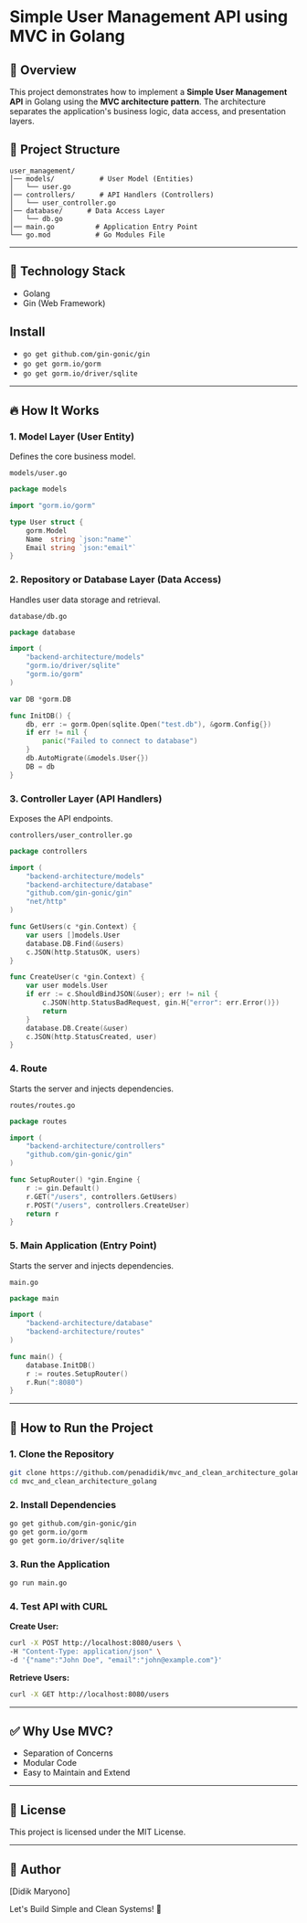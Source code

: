 # Simple User Management API using MVC in Golang

## 🚀 Overview
This project demonstrates how to implement a **Simple User Management API** in Golang using the **MVC architecture pattern**. The architecture separates the application's business logic, data access, and presentation layers.

## 📌 Project Structure
```
user_management/
│── models/           # User Model (Entities)
│   └── user.go
│── controllers/      # API Handlers (Controllers)
│   └── user_controller.go
│── database/      # Data Access Layer
│   └── db.go
│── main.go          # Application Entry Point
└── go.mod           # Go Modules File
```

---

## 🔑 Technology Stack
- Golang
- Gin (Web Framework)

## Install
- `go get github.com/gin-gonic/gin`
- `go get gorm.io/gorm`
- `go get gorm.io/driver/sqlite`


---

## 🔥 How It Works
### 1. **Model Layer (User Entity)**
Defines the core business model.

`models/user.go`
```go
package models

import "gorm.io/gorm"

type User struct {
    gorm.Model
    Name  string `json:"name"`
    Email string `json:"email"`
}
```

### 2. **Repository or Database Layer (Data Access)**
Handles user data storage and retrieval.

`database/db.go`
```go
package database

import (
    "backend-architecture/models"
    "gorm.io/driver/sqlite"
    "gorm.io/gorm"
)

var DB *gorm.DB

func InitDB() {
    db, err := gorm.Open(sqlite.Open("test.db"), &gorm.Config{})
    if err != nil {
        panic("Failed to connect to database")
    }
    db.AutoMigrate(&models.User{})
    DB = db
}
```

### 3. **Controller Layer (API Handlers)**
Exposes the API endpoints.

`controllers/user_controller.go`
```go
package controllers

import (
    "backend-architecture/models"
    "backend-architecture/database"
    "github.com/gin-gonic/gin"
    "net/http"
)

func GetUsers(c *gin.Context) {
    var users []models.User
    database.DB.Find(&users)
    c.JSON(http.StatusOK, users)
}

func CreateUser(c *gin.Context) {
    var user models.User
    if err := c.ShouldBindJSON(&user); err != nil {
        c.JSON(http.StatusBadRequest, gin.H{"error": err.Error()})
        return
    }
    database.DB.Create(&user)
    c.JSON(http.StatusCreated, user)
}
```

### 4. **Route**
Starts the server and injects dependencies.

`routes/routes.go`
```go
package routes

import (
    "backend-architecture/controllers"
    "github.com/gin-gonic/gin"
)

func SetupRouter() *gin.Engine {
    r := gin.Default()
    r.GET("/users", controllers.GetUsers)
    r.POST("/users", controllers.CreateUser)
    return r
}
```

### 5. **Main Application (Entry Point)**
Starts the server and injects dependencies.

`main.go`
```go
package main

import (
    "backend-architecture/database"
    "backend-architecture/routes"
)

func main() {
    database.InitDB()
    r := routes.SetupRouter()
    r.Run(":8080")
}
```
---
## 🎯 How to Run the Project
### 1. Clone the Repository
```bash
git clone https://github.com/penadidik/mvc_and_clean_architecture_golang.git
cd mvc_and_clean_architecture_golang
```

### 2. Install Dependencies
```bash
go get github.com/gin-gonic/gin
go get gorm.io/gorm
go get gorm.io/driver/sqlite
```

### 3. Run the Application
```bash
go run main.go
```

### 4. Test API with CURL
**Create User:**
```bash
curl -X POST http://localhost:8080/users \
-H "Content-Type: application/json" \
-d '{"name":"John Doe", "email":"john@example.com"}'
```

**Retrieve Users:**
```bash
curl -X GET http://localhost:8080/users
```

---

## ✅ Why Use MVC?
- Separation of Concerns
- Modular Code
- Easy to Maintain and Extend

---

## 📄 License
This project is licensed under the MIT License.

---

## 📌 Author
[Didik Maryono]

Let's Build Simple and Clean Systems! 🚀


